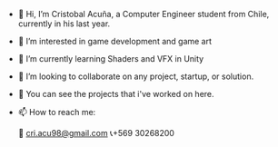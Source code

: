 - 👋 Hi, I’m Cristobal Acuña, a Computer Engineer student from Chile, currently in his last year. 
- 👾 I’m interested in game development and game art
- 🌱 I’m currently learning Shaders and VFX in Unity
- 💞️ I’m looking to collaborate on any project, startup, or solution.
- 👀 You can see the projects that i've worked on here.
- 📫 How to reach me: 

    📧 cri.acu98@gmail.com
      📞+569 30268200
    
<!---
cacunae/cacunae is a ✨ special ✨ repository because its `README.md` (this file) appears on your GitHub profile.
You can click the Preview link to take a look at your changes.
--->
